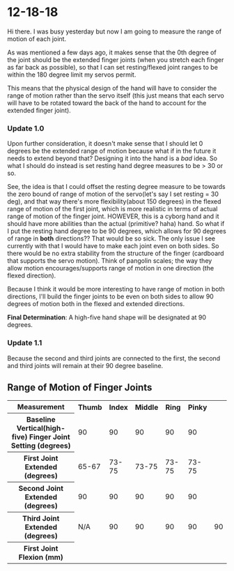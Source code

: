 # 12-18-18

Hi there. I was busy yesterday but now I am going to measure the range of motion of each joint.

As was mentioned a few days ago, it makes sense that the 0th degree of the joint should be the extended finger joints (when you stretch each finger as far back as possible), so that I can set resting/flexed joint ranges to be within the 180 degree limit my servos permit. 

This means that the physical design of the hand will have to consider the range of motion rather than the servo itself (this just means that each servo will have to be rotated toward the back of the hand to account for the extended finger joint). 

### Update 1.0

Upon further consideration, it doesn't make sense that I should let 0 degrees be the extended range of motion because what if in the future it needs to extend beyond that? Designing it into the hand is a <i>bad</i> idea. So what I should do instead is set resting hand degree measures to be > 30 or so.

See, the idea is that I could offset the resting degree measure to be towards the zero bound of range of motion of the servo(let's say I set resting = 30 deg), and that way there's more flexibility(about 150 degrees) in the flexed range of motion of the first joint, which is more realistic in terms of actual range of motion of the finger joint. HOWEVER, this is a cyborg hand and it should have more abilities than the actual (primitive? haha) hand. So what if I put the resting hand degree to be 90 degrees, which allows for 90 degrees of range in <b>both</b> directions?? That would be so sick. The only issue I see currently with that I would have to make each joint even on both sides. So there would be no extra stability from the structure of the finger (cardboard that supports the servo motion). Think of pangolin scales; the way they allow motion encourages/supports range of motion in one direction (the flexed direction).

Because I think it would be more interesting to have range of motion in both directions, I'll build the finger joints to be even on both sides to allow 90 degrees of motion both in the flexed and extended directions.

<b>Final Determination</b>: A high-five hand shape will be designated at 90 degrees.

### Update 1.1

Because the second and third joints are connected to the first, the second and third joints will remain at their 90 degree baseline.

## Range of Motion of Finger Joints
<table>
  <tr>
    <th> Measurement </th>
    <th> Thumb </th>
    <th> Index </th>
    <th> Middle </th>
    <th> Ring </th>
    <th> Pinky </th>
  </tr>
  <tr>
    <th> Baseline Vertical(high-five) Finger Joint Setting (degrees) </th>
    <td> 90 </td>
    <td> 90 </td>
    <td> 90 </td>
    <td> 90 </td>
    <td> 90 </td>
  </tr>
  <tr>
    <th> First Joint Extended (degrees) </th>
    <td> 65-67 </td>
    <td> 73-75 </td>
    <td> 73-75 </td>
    <td> 73-75 </td>
    <td> 73-75 </td>
  </tr>
  <tr>
    <th> Second Joint Extended (degrees) </th>
    <td> 90 </td>
    <td> 90 </td>
    <td> 90 </td>
    <td> 90 </td>
    <td> 90 </td>
  </tr>
  <tr>
    <th> Third Joint Extended (degrees) </th>
    <td> N/A </td>
    <td> 90 </td>
    <td> 90 </td>
    <td> 90 </td>
    <td> 90 </td>
    <td> 90 </td>
  </tr>
  <tr>
    <th> First Joint Flexion (mm) </th>
    <td> </td>
    <td> </td>
    <td> </td>
    <td> </td>
    <td> </td>
    <td> </td>
  </tr>
</table>
